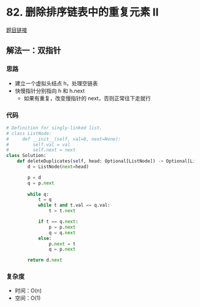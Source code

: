 # 82. 删除排序链表中的重复元素 II

[题目链接](https://leetcode.cn/problems/remove-duplicates-from-sorted-list-ii/description/)

## 解法一：双指针

### 思路

- 建立一个虚拟头结点 h，处理空链表
- 快慢指针分别指向 h 和 h.next
  - 如果有重复，改变慢指针的 next，否则正常往下走就行

### 代码

```py
# Definition for singly-linked list.
# class ListNode:
#     def __init__(self, val=0, next=None):
#         self.val = val
#         self.next = next
class Solution:
    def deleteDuplicates(self, head: Optional[ListNode]) -> Optional[ListNode]:
        d = ListNode(next=head)

        p = d
        q = p.next
        
        while q:
            t = q
            while t and t.val == q.val:
                t = t.next

            if t == q.next:
                p = p.next
                q = q.next
            else:
                p.next = t
                q = p.next

        return d.next
```

### 复杂度

- 时间：O(n)
- 空间：O(1)
